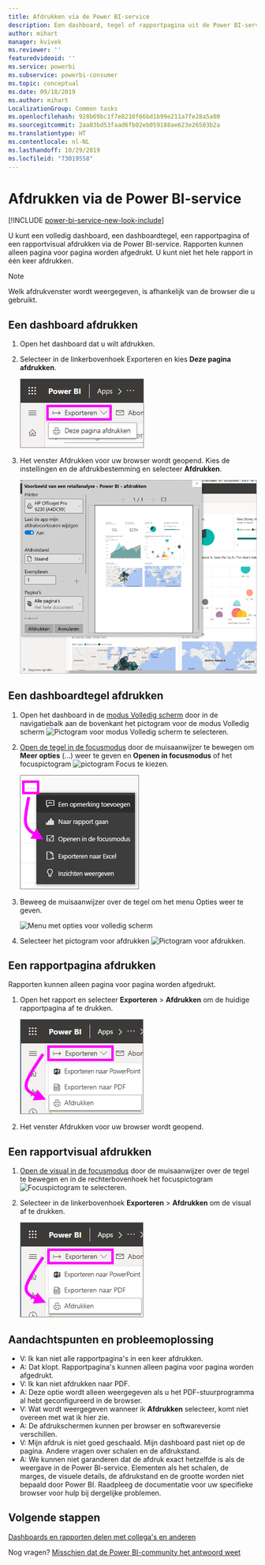 ```yaml
---
title: Afdrukken via de Power BI-service
description: Een dashboard, tegel of rapportpagina uit de Power BI-service afdrukken.
author: mihart
manager: kvivek
ms.reviewer: ''
featuredvideoid: ''
ms.service: powerbi
ms.subservice: powerbi-consumer
ms.topic: conceptual
ms.date: 09/18/2019
ms.author: mihart
LocalizationGroup: Common tasks
ms.openlocfilehash: 928b69bc1f7e8210f66bd1b99e211a7fe28a5a00
ms.sourcegitcommit: 2aa83bd53faad6fb02eb059188ae623e26503b2a
ms.translationtype: HT
ms.contentlocale: nl-NL
ms.lasthandoff: 10/29/2019
ms.locfileid: "73019558"
---
```

# <a name="printing-from-the-power-bi-service"></a>Afdrukken via de Power BI-service

[!INCLUDE [power-bi-service-new-look-include](../includes/power-bi-service-new-look-include.md)]

U kunt een volledig dashboard, een dashboardtegel, een rapportpagina of een rapportvisual afdrukken via de Power BI-service. Rapporten kunnen alleen pagina voor pagina worden afgedrukt. U kunt niet het hele rapport in één keer afdrukken.

   > [!NOTE]
   > Welk afdrukvenster wordt weergegeven, is afhankelijk van de browser die u gebruikt.
   > 
## <a name="print-a-dashboard"></a>Een dashboard afdrukken
1. Open het dashboard dat u wilt afdrukken.
2. Selecteer in de linkerbovenhoek Exporteren en kies **Deze pagina afdrukken**.
   
    ![Optie Dashboard afdrukken](./media/end-user-print/power-bi-dashboard-print.png)
3. Het venster Afdrukken voor uw browser wordt geopend. Kies de instellingen en de afdrukbestemming en selecteer **Afdrukken**.
   

   
    ![Dialoogvenster Afdrukken](./media/end-user-print/power-bi-print-dash.png)

## <a name="print-a-dashboard-tile"></a>Een dashboardtegel afdrukken
1. Open het dashboard in de [modus Volledig scherm](end-user-focus.md) door in de navigatiebalk aan de bovenkant het pictogram voor de modus Volledig scherm ![Pictogram voor modus Volledig scherm](./media/end-user-print/power-bi-full-screen-icon.png) te selecteren.
3. [Open de tegel in de focusmodus](end-user-focus.md) door de muisaanwijzer te bewegen om **Meer opties** (...) weer te geven en **Openen in focusmodus** of het focuspictogram ![pictogram Focus](./media/end-user-print/power-bi-focus-icon.png) te kiezen.
   
    ![Menu met weglatingstekens](./media/end-user-print/power-bi-menu-options.png)
4. Beweeg de muisaanwijzer over de tegel om het menu Opties weer te geven.
   
    ![Menu met opties voor volledig scherm](./media/end-user-print/menu-options-new.png)
4. Selecteer het pictogram voor afdrukken ![Pictogram voor afdrukken](./media/end-user-print/print-icon.png).     
   

## <a name="print-a-report-page"></a>Een rapportpagina afdrukken
Rapporten kunnen alleen pagina voor pagina worden afgedrukt.

1. Open het rapport en selecteer **Exporteren** > **Afdrukken** om de huidige rapportpagina af te drukken.
   
    ![Menu Bestand in Power BI](./media/end-user-print/power-bi-report-print.png)
3. Het venster Afdrukken voor uw browser wordt geopend.
   


## <a name="print-a-report-visual"></a>Een rapportvisual afdrukken
1. [Open de visual in de focusmodus](end-user-focus.md) door de muisaanwijzer over de tegel te bewegen en in de rechterbovenhoek het focuspictogram ![Focuspictogram](./media/end-user-print/power-bi-focus-icon.png) te selecteren.

2. Selecteer in de linkerbovenhoek **Exporteren** > **Afdrukken** om de visual af te drukken.

    ![Menu Bestand in Power BI](./media/end-user-print/power-bi-report-print.png)



## <a name="considerations-and-troubleshooting"></a>Aandachtspunten en probleemoplossing

* V: Ik kan niet alle rapportpagina's in een keer afdrukken.    
* A: Dat klopt. Rapportpagina's kunnen alleen pagina voor pagina worden afgedrukt.
* V: Ik kan niet afdrukken naar PDF.    
* A: Deze optie wordt alleen weergegeven als u het PDF-stuurprogramma al hebt geconfigureerd in de browser.    
* V: Wat wordt weergegeven wanneer ik **Afdrukken** selecteer, komt niet overeen met wat ik hier zie.    
* A: De afdrukschermen kunnen per browser en softwareversie verschillen.
* V: Mijn afdruk is niet goed geschaald.  Mijn dashboard past niet op de pagina. Andere vragen over schalen en de afdrukstand.    
* A: We kunnen niet garanderen dat de afdruk exact hetzelfde is als de weergave in de Power BI-service. Elementen als het schalen, de marges, de visuele details, de afdrukstand en de grootte worden niet bepaald door Power BI. Raadpleeg de documentatie voor uw specifieke browser voor hulp bij dergelijke problemen.      

## <a name="next-steps"></a>Volgende stappen
[Dashboards en rapporten delen met collega's en anderen](../service-share-dashboards.md)

Nog vragen? [Misschien dat de Power BI-community het antwoord weet](http://community.powerbi.com/)

